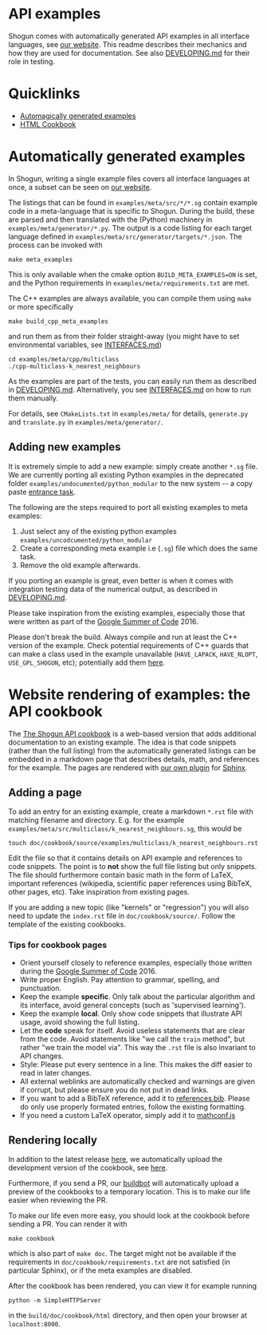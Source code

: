 # API examples

Shogun comes with automatically generated API examples in all interface languages, see [our website](http://shogun.ml/examples).
This readme describes their mechanics and how they are used for documentation.
See also [DEVELOPING.md](DEVELOPING.md) for their role in testing.

# Quicklinks
 * [Automagically generated examples](#meta_examples)
 * [HTML Cookbook](#cookbook)

# Automatically generated examples <a name="meta_examples"></a>
In Shogun, writing a single example files covers all interface languages at once, a subset can be seen on [our website](http://shogun.ml/examples).

The listings that can be found in `examples/meta/src/*/*.sg` contain example code in a meta-language that is specific to Shogun.
During the build, these are parsed and then translated with the (Python) machinery in `examples/meta/generator/*.py`.
The output is a code listing for each target language defined in `examples/meta/src/generator/targets/*.json`.
The process can be invoked with

    make meta_examples

This is only available when the cmake option `BUILD_META_EXAMPLES=ON` is set, and the Python requirements in `examples/meta/requirements.txt` are met.

The C++ examples are always available, you can compile them using `make` or more specifically

    make build_cpp_meta_examples

and run them as from their folder straight-away (you might have to set environmental variables, see [INTERFACES.md](INTERFACES.md))

    cd examples/meta/cpp/multiclass
    ./cpp-multiclass-k_nearest_neighbours

As the examples are part of the tests, you can easily run them as described in [DEVELOPING.md](DEVELOPING.md#testing).
Alternatively, you see [INTERFACES.md](INTERFACES.md) on how to run them manually.

For details, see `CMakeLists.txt` in `examples/meta/` for details, `generate.py` and `translate.py` in `examples/meta/generator/`.

## Adding new examples
It is extremely simple to add a new example: simply create another `*.sg` file.
We are currently porting all existing Python examples in the deprecated folder `examples/undocumented/python_modular` to the new system -- a copy paste [entrance task](https://github.com/shogun-toolbox/shogun/issues/3555).  

The following are the steps required to port all existing examples to meta examples:  

1. Just select any of the existing python examples ```examples/uncodcumented/python_modular```   
2. Create a corresponding meta example i.e (```.sg```) file which does the same task.  
3. Remove the old example afterwards.  

If you porting an example is great, even better is when it comes with integration testing data of the numerical output, as described in [DEVELOPING.md](DEVELOPING.md#testing).

Please take inspiration from the existing examples, especially those that were written as part of the [Google Summer of Code](https://github.com/shogun-toolbox/shogun/wiki/GSoC-follow-up-blog-posts) 2016.

Please don't break the build. Always compile and run at least the C++ version of the example.
Check potential requirements of C++ guards that can make a class used in the example unavailable (`HAVE_LAPACK`, `HAVE_NLOPT`, `USE_GPL_SHOGUN`, etc); potentially add them [here](https://github.com/shogun-toolbox/shogun/blob/develop/cmake/FindMetaExamples.cmake).

# Website rendering of examples: the API cookbook <a name="cookbook"></a>

The [The Shogun API cookbook](http://shogun.ml/examples) is a web-based version that adds additional documentation to an existing example.
The idea is that code snippets (rather than the full listing) from the automatically generated listings can be embedded in a markdown page that describes details, math, and references for the example.
The pages are rendered with [our own plugin](https://github.com/shogun-toolbox/shogun/blob/develop/doc/cookbook/extensions/sgexample.py) for [Sphinx](http://www.sphinx-doc.org/).

## Adding a page
To add an entry for an existing example, create a markdown `*.rst` file with matching filename and directory.
E.g. for the example `examples/meta/src/multiclass/k_nearest_neighbours.sg`, this would be

    touch doc/cookbook/source/examples/multiclass/k_nearest_neighbours.rst

Edit the file so that it contains details on API example and references to code snippets.
The point is to **not** show the full file listing but only snippets.
The file should furthermore contain basic math in the form of LaTeX, important references (wikipedia, scientific paper references using BibTeX, other pages, etc).
Take inspiration from existing pages.

If you are adding a new topic (like "kernels" or "regression") you will also need to update the `index.rst` file in `doc/cookbook/source/`. Follow the template of the existing cookbooks.

### Tips for cookbook pages

 * Orient yourself closely to reference examples, especially those written during the [Google Summer of Code](https://github.com/shogun-toolbox/shogun/wiki/GSoC-follow-up-blog-posts) 2016. 
 * Write proper English. Pay attention to grammar, spelling, and punctuation.
 * Keep the example **specific**. Only talk about the particular algorithm and its interface, avoid general concepts (such as 'supervised learning').
 * Keep the example **local**. Only show code snippets that illustrate API usage, avoid showing the full listing.
 * Let the **code** speak for itself. Avoid useless statements that are clear from the code.
    Avoid statements like "we call the `train` method", but rather "we train the model via".
    This way the `.rst` file is also invariant to API changes.
 * Style: Please put every sentence in a line.
   This makes the diff easier to read in later changes.
 * All external weblinks are automatically checked and warnings are given if corrupt, but please ensure you do not put in dead links.
 * If you want to add a BibTeX reference, add it to [references.bib](https://github.com/shogun-toolbox/shogun/blob/develop/doc/cookbook/source/references.bib).
    Please do only use properly formated entries, follow the existing formatting.
 * If you need a custom LaTeX operator, simply add it to [mathconf.js](https://github.com/shogun-toolbox/shogun/blob/develop/doc/cookbook/source/static/mathconf.js)

## Rendering locally
In addition to the latest release [here](http://shogun.ml/examples), we automatically upload the development version of the cookbook, see [here](http://shogun.ml/examples/nightly/index.html).

Furthermore, if you send a PR, our [buildbot](http://buildbot.shogun-toolbox.org/builders/cookbook%20-%20PR) will automatically upload a preview of the cookbooks to a temporary location.
This is to make our life easier when reviewing the PR.

To make our life even more easy, you should look at the cookbook before sending a PR.
You can render it with

    make cookbook

which is also part of `make doc`.
The target might not be available if the requirements in `doc/cookbook/requirements.txt` are not satisfied (in particular Sphinx), or if the meta examples are disabled.

After the cookbook has been rendered, you can view it for example running

    python -m SimpleHTTPServer

in the `build/doc/cookbook/html` directory, and then open your browser at `localhost:8000`.
